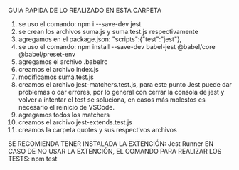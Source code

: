 GUIA RAPIDA DE LO REALIZADO EN ESTA CARPETA

1. se uso el comando: npm i --save-dev jest
2. se crean los archivos suma.js y suma.test.js respectivamente
3. agregamos en el package.json: "scripts":{"test":"jest"},
4. se uso el comando: npm install --save-dev babel-jest @babel/core @babel/preset-env
5. agregamos el archivo .babelrc
6. creamos el archivo index.js
7. modificamos suma.test.js
8. creamos el archivo jest-matchers.test.js, para este punto Jest puede dar problemas o dar errores, por lo general con cerrar la consola de jest y volver a intentar el test se soluciona, en casos más molestos es necesario el reinicio de VSCode.
9. agregamos todos los matchers
10. creamos el archivo jest-extends.test.js
11. creamos la carpeta quotes y sus respectivos archivos

SE RECOMIENDA TENER INSTALADA LA EXTENCIÓN: Jest Runner
EN CASO DE NO USAR LA EXTENCIÓN, EL COMANDO PARA REALIZAR LOS TESTS: npm test
